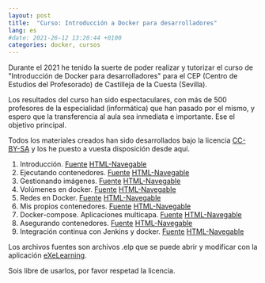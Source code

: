 ```yaml
---
layout: post
title:  "Curso: Introducción a Docker para desarrolladores"
lang: es
#date: 2021-26-12 13:20:44 +0100
categories: docker, cursos
---
```


Durante el 2021 he tenido la suerte de poder realizar y tutorizar el curso de "Introducción de Docker para desarrolladores" para el CEP (Centro de Estudios del Profesorado) de Castilleja de la Cuesta (Sevilla).

Los resultados del curso han sido espectaculares, con más de 500 profesores de la especialidad (informática) que han pasado por el mismo, y espero que la transferencia al aula sea inmediata e importante. Ese el objetivo principal.

Todos los materiales creados han sido desarrollados bajo la licencia [CC-BY-SA](https://creativecommons.org/licenses/by-sa/3.0/es/) y los he puesto a vuesta disposición desde aquí.


1. Introducción. [Fuente]({{site.baseurl}}/myassets/docker/elps/1_Introduccion.elp) [HTML-Navegable]()
2. Ejecutando contenedores. [Fuente]({{site.baseurl}}/myassets/docker/elps/2_Ejecutando%20y%20gestionando%20contenedores%20Docker.elp) [HTML-Navegable]()
3. Gestionando imágenes. [Fuente]({{site.baseurl}}/myassets/docker/elps/3_Gestion_de_imagenes_Docker.elp) [HTML-Navegable]()
4. Volúmenes en docker. [Fuente]({{site.baseurl}}/myassets/docker/elps/4_Volúmenes_en_Docker.elp) [HTML-Navegable]()
5. Redes en Docker. [Fuente]({{site.baseurl}}/myassets/docker/elps/5_Redes_en_Docker_V02.elp) [HTML-Navegable]()
6. Mis propios contenedores. [Fuente]({{site.baseurl}}/myassets/docker/elps/6.%20Construyendo%20mis%20propios%20contenedores.elp) [HTML-Navegable]()
7. Docker-compose. Aplicaciones multicapa. [Fuente]({{site.baseurl}}/myassets/docker/elps/7_Docker-Compose.%20Aplicaciones%20multicapa.elp) [HTML-Navegable]()
8. Asegurando contenedores. [Fuente]({{site.baseurl}}/myassets/docker/elps/8_Asegurando%20contenedores.elp) [HTML-Navegable]()
9. Integración continua con Jenkins y docker. [Fuente]({{site.baseurl}}/myassets/docker/elps/9_Integración%20continua%20con%20Jenkins%20y%20Docker.elp) [HTML-Navegable]()

Los archivos fuentes son archivos .elp que se puede abrir y modificar con la aplicación [eXeLearning](https://exelearning.net/).

Sois libre de usarlos, por favor respetad la licencia.
